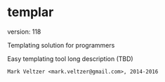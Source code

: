 templar
=======

version: 118

Templating solution for programmers

Easy templating tool long description (TBD)

	Mark Veltzer <mark.veltzer@gmail.com>, 2014-2016
